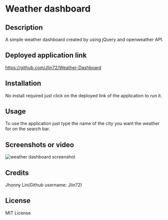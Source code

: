 # Weather dashboard
## Description 
  A simple weather dashboard created by using jQuery and openweather API.
## Deployed application link
  https://github.com/Jlin72/Weather-Dashboard
## Installation
  No install required just click on the deployed link of the application to run it.
## Usage
  To use the application just type the name of the city you want the weather for on the search bar.
## Screenshots or video
  ![weather dashboard screenshot](https://i.imgur.com/jlrt9lV.png)
  
  
## Credits
  Jhonny Lin(Github username: Jlin72)
## License
  MIT License
